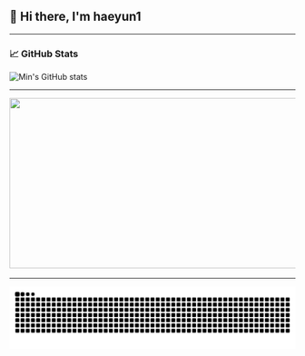 ## 👋 Hi there, I'm haeyun1
   
-----

### 📈 GitHub Stats 

![Min's GitHub stats](https://github-readme-stats.vercel.app/api?username=haeyun1&show_icons=true&theme=radical)

-----

<a href="https://www.gitanimals.org/en_US?utm_medium=image&utm_source=haeyun1&utm_content=farm">
<img
  src="https://render.gitanimals.org/farms/haeyun1"
  width="600"
  height="300"
/>
</a>

-----

<img src="https://github.com/haeyun1/haeyun1/blob/output/github-contribution-grid-snake.svg"/>
